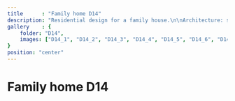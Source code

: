 ```yaml
---
title      : "Family home D14"
description: "Residential design for a family house.\n\nArchitecture: somumaja.lv\nYear: 2021\nArea: 134m2\nLocation: Riga, Latvia\n\nInterior design: Annija Straume, Anna Miezīte"
gallery    : {
    folder: "D14",
    images: ["D14_1", "D14_2", "D14_3", "D14_4", "D14_5", "D14_6", "D14_7", "D14_8"],
}
position: "center"
---
```

# Family home D14